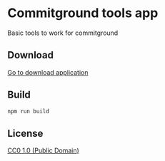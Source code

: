 # Commitground tools app 

Basic tools to work for commitground

## Download

[Go to download application](releases)

## Build

```bash
npm run build
```

## License

[CC0 1.0 (Public Domain)](LICENSE.md)

